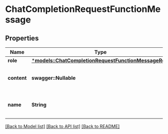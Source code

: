 # ChatCompletionRequestFunctionMessage

## Properties
Name | Type | Description | Notes
------------ | ------------- | ------------- | -------------
**role** | [***models::ChatCompletionRequestFunctionMessageRole**](ChatCompletionRequestFunctionMessage_role.md) |  | 
**content** | **swagger::Nullable<String>** | The contents of the function message. | 
**name** | **String** | The name of the function to call. | 

[[Back to Model list]](../README.md#documentation-for-models) [[Back to API list]](../README.md#documentation-for-api-endpoints) [[Back to README]](../README.md)


